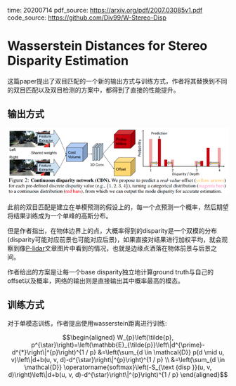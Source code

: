 time: 20200714
pdf_source: https://arxiv.org/pdf/2007.03085v1.pdf
code_source: https://github.com/Div99/W-Stereo-Disp
# Wasserstein Distances for Stereo Disparity Estimation

这篇paper提出了双目匹配的一个新的输出方式与训练方式，作者将其替换到不同的双目匹配以及双目检测的方案中，都得到了直接的性能提升。

## 输出方式

![image](res/CDN_arch.png)

此前的双目匹配是建立在单模预测的假设上的，每一个点预测一个概率，然后期望将结果训练成为一个单峰的高斯分布。

但是作者指出，在物体边界上的点，大概率得到的disparity是一个双模的分布(disparity可能对应前景也可能对应后景)，如果直接对结果进行加权平均，就会观察到像[P-lidar](Pseudo-Lidar.md)文章图片中看到的情况，也就是边缘点洒落在物体前景与后景之间。

作者给出的方案是让每一个base disparity独立地计算ground truth与自己的offset以及概率，网络的输出则是直接输出其中概率最高的模态。

## 训练方式

对于单模态训练，作者提出使用wasserstein距离进行训练:

$$\begin{aligned}
W_{p}\left(\tilde{p}, p^{\star}\right)=\left(\mathbb{E}_{\tilde{p}}\left\|d^{\prime}-d^{*}\right\|^{p}\right)^{1 / p} &=\left(\sum_{d \in \mathcal{D}} p(d \mid u, v)\left\|d+b(u, v, d)-d^{\star}\right\|^{p}\right)^{1 / p} \\
&=\left(\sum_{d \in \mathcal{D}} \operatorname{softmax}\left(-S_{\text {disp }}(u, v, d)\right)\left\|d+b(u, v, d)-d^{\star}\right\|^{p}\right)^{1 / p}
\end{aligned}$$


